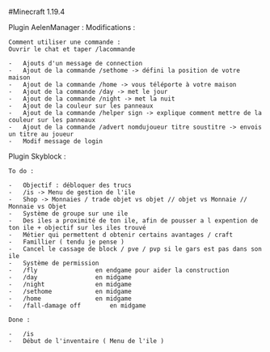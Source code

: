 #Minecraft 1.19.4

Plugin AelenManager :
	Modifications :

	Comment utiliser une commande : 
	Ouvrir le chat et taper /lacommande

	-	Ajouts d'un message de connection
	-	Ajout de la commande /sethome -> défini la position de votre maison
	-	Ajout de la commande /home -> vous téléporte à votre maison
	-	Ajout de la commande /day -> met le jour
	-	Ajout de la commande /night -> met la nuit
	-	Ajout de la couleur sur les panneaux 
	-	Ajout de la commande /helper sign -> explique comment mettre de la couleur sur les panneaux
	-	Ajout de la commande /advert nomdujoueur titre soustitre -> envois un titre au joueur
	-	Modif message de login

Plugin Skyblock :

	To do :

	-	Objectif : débloquer des trucs
	-	/is -> Menu de gestion de l'ile
	-	Shop -> Monnaies / trade objet vs objet // objet vs Monnaie // Monnaie vs Objet
	-	Système de groupe sur une ile
	-	Des iles a proximité de ton ile, afin de pousser a l expention de ton ile + objectif sur les iles trouvé
	-	Métier qui permettent d obtenir certains avantages / craft
	-	Famillier ( tendu je pense )
	-	Cancel le cassage de block / pve / pvp si le gars est pas dans son ile
	-	Système de permission
	-	/fly 				en endgame pour aider la construction
	-	/day 				en midgame
	-	/night 				en midgame
	-	/sethome 			en midgame
	-	/home 				en midgame
	-	/fall-damage off		en midgame

	Done :
	
	-	/is
	-	Début de l'inventaire ( Menu de l'ile )
